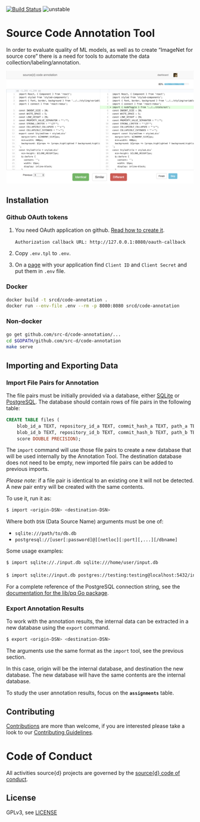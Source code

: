 [![Build Status](https://travis-ci.org/src-d/code-annotation.svg)](https://travis-ci.org/src-d/code-annotation)
![unstable](https://svg-badge.appspot.com/badge/stability/unstable?a)

# Source Code Annotation Tool

In order to evaluate quality of ML models, as well as to create “ImageNet for source core” there is a need for tools to automate the data collection/labeling/annotation.

![Screenshot](.github/screenshot.png?raw=true)

## Installation

### Github OAuth tokens

1. You need OAuth application on github. [Read how to create it](https://developer.github.com/apps/building-oauth-apps/creating-an-oauth-app/).

    `Authorization callback URL: http://127.0.0.1:8080/oauth-callback`

2. Copy `.env.tpl` to `.env`.

3. On a [page](https://github.com/settings/developers) with your application find `Client ID` and `Client Secret` and put them in `.env` file.

### Docker

```bash
docker build -t srcd/code-annotation .
docker run --env-file .env --rm -p 8080:8080 srcd/code-annotation
```

### Non-docker

```bash
go get github.com/src-d/code-annotation/...
cd $GOPATH/github.com/src-d/code-annotation
make serve
```

## Importing and Exporting Data

### Import File Pairs for Annotation

The file pairs must be initially provided via a database, either [SQLite](https://sqlite.org/) or [PostgreSQL](https://www.postgresql.org/). The database should contain rows of file pairs in the following table:

```SQL
CREATE TABLE files (
    blob_id_a TEXT, repository_id_a TEXT, commit_hash_a TEXT, path_a TEXT, content_a TEXT,
    blob_id_b TEXT, repository_id_b TEXT, commit_hash_b TEXT, path_b TEXT, content_b TEXT,
    score DOUBLE PRECISION);
```

The `import` command will use those file pairs to create a new database that will be used internally by the Annotation Tool. The destination database does not need to be empty, new imported file pairs can
be added to previous imports.

_Please note_: if a file pair is identical to an existing one it will not be detected. A new pair entry will be created with the same contents.

To use it, run it as:

```bash
$ import <origin-DSN> <destination-DSN>
```

Where both `DSN` (Data Source Name) arguments must be one of:

* `sqlite:///path/to/db.db`
* `postgresql://[user[:password]@][netloc][:port][,...][/dbname]`

Some usage examples:

```bash
$ import sqlite://./input.db sqlite:///home/user/input.db

$ import sqlite://input.db postgres://testing:testing@localhost:5432/input?sslmode=disable
```

For a complete reference of the PostgreSQL connection string, see the [documentation for the lib/pq Go package](https://godoc.org/github.com/lib/pq#hdr-Connection_String_Parameters).

### Export Annotation Results

To work with the annotation results, the internal data can be extracted in a new database using the `export` command.

```bash
$ export <origin-DSN> <destination-DSN>
```

The arguments use the same format as the `import` tool, see the previous section.

In this case, origin will be the internal database, and destination the new database. The new database will have the same contents are the internal database.

To study the user annotation results, focus on the **`assignments`** table.

## Contributing

[Contributions](https://github.com/src-d/code-annotation/issues) are more than welcome, if you are interested please take a look to
our [Contributing Guidelines](CONTRIBUTING.md).

# Code of Conduct

All activities source{d} projects are governed by the [source{d} code of conduct](CODE_OF_CONDUCT.md).

## License

GPLv3, see [LICENSE](LICENSE)
